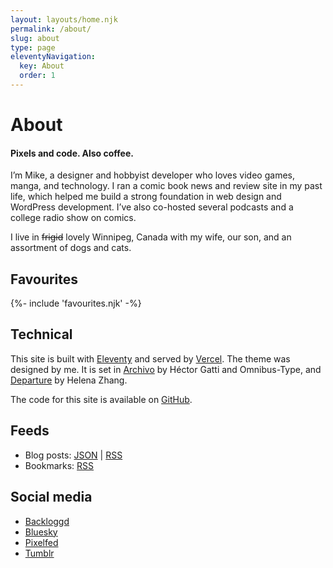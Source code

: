 ```yaml
---
layout: layouts/home.njk
permalink: /about/
slug: about
type: page
eleventyNavigation:
  key: About
  order: 1
---
```


# About

#### Pixels and code. Also coffee.

I’m Mike, a designer and hobbyist developer who loves video games, manga, and technology. I ran a comic book news and review site in my past life, which helped me build a strong foundation in web design and WordPress development. I’ve also co-hosted several podcasts and a college radio show on comics.

I live in ~~frigid~~ lovely Winnipeg, Canada with my wife, our son, and an assortment of dogs and cats.

## Favourites

<div class="favourites-block">
	{%- include 'favourites.njk' -%}
</div>

## Technical

This site is built with [Eleventy](https://11ty.dev) and served by [Vercel](https://vercel.com). The theme was designed by me. It is set in [Archivo](https://www.omnibus-type.com/fonts/archivo/) by Héctor Gatti and Omnibus-Type, and [Departure](https://departuremono.com) by Helena Zhang.

The code for this site is available on [GitHub](https://github.com/heymikehaynes/crashthearcade).

## Feeds

* Blog posts: [JSON](/feed/feed.json) | [RSS](/feed/feed.xml)
* Bookmarks: [RSS](https://saved.crashthearcade.com/feeds/shared)

## Social media

* [Backloggd](https://www.backloggd.com/u/crashthearcade/)
* [Bluesky](https://bsky.app/profile/crashthearcade.com)
* [Pixelfed](https://pixelfed.social/crashthearcade)
* [Tumblr](https://www.tumblr.com/crashthearcade)
